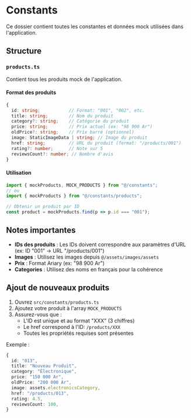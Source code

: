 # Constants

Ce dossier contient toutes les constantes et données mock utilisées dans l'application.

## Structure

### `products.ts`
Contient tous les produits mock de l'application.

#### Format des produits
```typescript
{
  id: string;           // Format: "001", "002", etc.
  title: string;        // Nom du produit
  category?: string;    // Catégorie du produit
  price: string;        // Prix actuel (ex: "98 900 Ar")
  oldPrice?: string;    // Prix barré (optionnel)
  image: StaticImageData | string; // Image du produit
  href: string;         // URL du produit (format: "/products/001")
  rating?: number;      // Note sur 5
  reviewsCount?: number; // Nombre d'avis
}
```

#### Utilisation
```typescript
import { mockProducts, MOCK_PRODUCTS } from "@/constants";
// ou
import { mockProducts } from "@/constants/products";

// Obtenir un produit par ID
const product = mockProducts.find(p => p.id === "001");
```

## Notes importantes

- **IDs des produits** : Les IDs doivent correspondre aux paramètres d'URL (ex: ID "001" → URL "/products/001")
- **Images** : Utilisez les images depuis `@/assets/images/assets`
- **Prix** : Format Ariary (ex: "98 900 Ar")
- **Categories** : Utilisez des noms en français pour la cohérence

## Ajout de nouveaux produits

1. Ouvrez `src/constants/products.ts`
2. Ajoutez votre produit à l'array `MOCK_PRODUCTS`
3. Assurez-vous que :
   - L'ID est unique et au format "XXX" (3 chiffres)
   - Le href correspond à l'ID: `/products/XXX`
   - Toutes les propriétés requises sont présentes

Exemple :
```typescript
{
  id: "013",
  title: "Nouveau Produit",
  category: "Électronique",
  price: "150 000 Ar",
  oldPrice: "200 000 Ar",
  image: assets.electronicsCategory,
  href: "/products/013",
  rating: 4.5,
  reviewsCount: 100,
}
```

